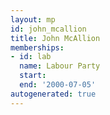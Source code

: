 ```yaml
---
layout: mp
id: john_mcallion
title: John McAllion
memberships:
- id: lab
  name: Labour Party
  start: 
  end: '2000-07-05'
autogenerated: true
---
```

